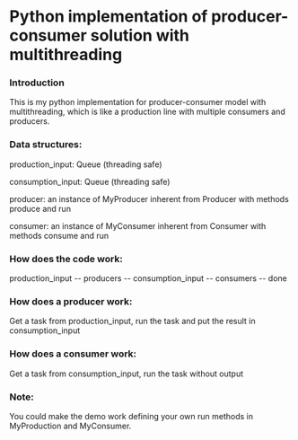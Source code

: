 # Python implementation of producer-consumer solution with multithreading

### Introduction
This is my python implementation for producer-consumer model with multithreading, which is
like a production line with multiple consumers and producers.

### Data structures:

production_input: Queue (threading safe)

consumption_input: Queue (threading safe)

producer: an instance of MyProducer inherent from Producer with methods produce and run

consumer: an instance of MyConsumer inherent from Consumer with methods consume and run

### How does the code work:

production_input --  producers -- consumption_input -- consumers -- done

### How does a producer work:

Get a task from production_input, run the task and put the result in consumption_input

### How does a consumer work:

Get a task from consumption_input, run the task without output

### Note:

You could make the demo work defining your own run methods in MyProduction and MyConsumer.
